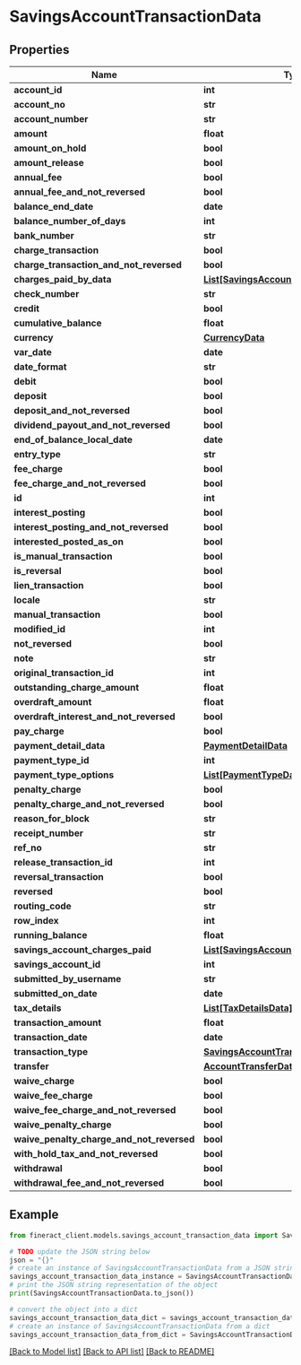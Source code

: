 # SavingsAccountTransactionData


## Properties

Name | Type | Description | Notes
------------ | ------------- | ------------- | -------------
**account_id** | **int** |  | [optional] 
**account_no** | **str** |  | [optional] 
**account_number** | **str** |  | [optional] 
**amount** | **float** |  | [optional] 
**amount_on_hold** | **bool** |  | [optional] 
**amount_release** | **bool** |  | [optional] 
**annual_fee** | **bool** |  | [optional] 
**annual_fee_and_not_reversed** | **bool** |  | [optional] 
**balance_end_date** | **date** |  | [optional] 
**balance_number_of_days** | **int** |  | [optional] 
**bank_number** | **str** |  | [optional] 
**charge_transaction** | **bool** |  | [optional] 
**charge_transaction_and_not_reversed** | **bool** |  | [optional] 
**charges_paid_by_data** | [**List[SavingsAccountChargesPaidByData]**](SavingsAccountChargesPaidByData.md) |  | [optional] 
**check_number** | **str** |  | [optional] 
**credit** | **bool** |  | [optional] 
**cumulative_balance** | **float** |  | [optional] 
**currency** | [**CurrencyData**](CurrencyData.md) |  | [optional] 
**var_date** | **date** |  | [optional] 
**date_format** | **str** |  | [optional] 
**debit** | **bool** |  | [optional] 
**deposit** | **bool** |  | [optional] 
**deposit_and_not_reversed** | **bool** |  | [optional] 
**dividend_payout_and_not_reversed** | **bool** |  | [optional] 
**end_of_balance_local_date** | **date** |  | [optional] 
**entry_type** | **str** |  | [optional] 
**fee_charge** | **bool** |  | [optional] 
**fee_charge_and_not_reversed** | **bool** |  | [optional] 
**id** | **int** |  | [optional] 
**interest_posting** | **bool** |  | [optional] 
**interest_posting_and_not_reversed** | **bool** |  | [optional] 
**interested_posted_as_on** | **bool** |  | [optional] 
**is_manual_transaction** | **bool** |  | [optional] 
**is_reversal** | **bool** |  | [optional] 
**lien_transaction** | **bool** |  | [optional] 
**locale** | **str** |  | [optional] 
**manual_transaction** | **bool** |  | [optional] 
**modified_id** | **int** |  | [optional] 
**not_reversed** | **bool** |  | [optional] 
**note** | **str** |  | [optional] 
**original_transaction_id** | **int** |  | [optional] 
**outstanding_charge_amount** | **float** |  | [optional] 
**overdraft_amount** | **float** |  | [optional] 
**overdraft_interest_and_not_reversed** | **bool** |  | [optional] 
**pay_charge** | **bool** |  | [optional] 
**payment_detail_data** | [**PaymentDetailData**](PaymentDetailData.md) |  | [optional] 
**payment_type_id** | **int** |  | [optional] 
**payment_type_options** | [**List[PaymentTypeData]**](PaymentTypeData.md) |  | [optional] 
**penalty_charge** | **bool** |  | [optional] 
**penalty_charge_and_not_reversed** | **bool** |  | [optional] 
**reason_for_block** | **str** |  | [optional] 
**receipt_number** | **str** |  | [optional] 
**ref_no** | **str** |  | [optional] 
**release_transaction_id** | **int** |  | [optional] 
**reversal_transaction** | **bool** |  | [optional] 
**reversed** | **bool** |  | [optional] 
**routing_code** | **str** |  | [optional] 
**row_index** | **int** |  | [optional] 
**running_balance** | **float** |  | [optional] 
**savings_account_charges_paid** | [**List[SavingsAccountChargesPaidByData]**](SavingsAccountChargesPaidByData.md) |  | [optional] 
**savings_account_id** | **int** |  | [optional] 
**submitted_by_username** | **str** |  | [optional] 
**submitted_on_date** | **date** |  | [optional] 
**tax_details** | [**List[TaxDetailsData]**](TaxDetailsData.md) |  | [optional] 
**transaction_amount** | **float** |  | [optional] 
**transaction_date** | **date** |  | [optional] 
**transaction_type** | [**SavingsAccountTransactionEnumData**](SavingsAccountTransactionEnumData.md) |  | [optional] 
**transfer** | [**AccountTransferData**](AccountTransferData.md) |  | [optional] 
**waive_charge** | **bool** |  | [optional] 
**waive_fee_charge** | **bool** |  | [optional] 
**waive_fee_charge_and_not_reversed** | **bool** |  | [optional] 
**waive_penalty_charge** | **bool** |  | [optional] 
**waive_penalty_charge_and_not_reversed** | **bool** |  | [optional] 
**with_hold_tax_and_not_reversed** | **bool** |  | [optional] 
**withdrawal** | **bool** |  | [optional] 
**withdrawal_fee_and_not_reversed** | **bool** |  | [optional] 

## Example

```python
from fineract_client.models.savings_account_transaction_data import SavingsAccountTransactionData

# TODO update the JSON string below
json = "{}"
# create an instance of SavingsAccountTransactionData from a JSON string
savings_account_transaction_data_instance = SavingsAccountTransactionData.from_json(json)
# print the JSON string representation of the object
print(SavingsAccountTransactionData.to_json())

# convert the object into a dict
savings_account_transaction_data_dict = savings_account_transaction_data_instance.to_dict()
# create an instance of SavingsAccountTransactionData from a dict
savings_account_transaction_data_from_dict = SavingsAccountTransactionData.from_dict(savings_account_transaction_data_dict)
```
[[Back to Model list]](../README.md#documentation-for-models) [[Back to API list]](../README.md#documentation-for-api-endpoints) [[Back to README]](../README.md)


